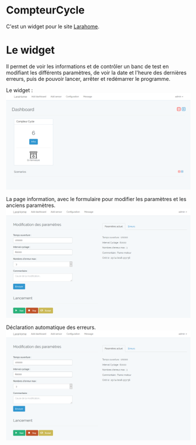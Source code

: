 # CompteurCycle
C'est un widget pour le site [Larahome](https://github.com/tchoblond59/LaraHome).


# Le widget 
Il permet de voir les informations et de contrôler un banc de test en modifiant les différents paramètres, de voir la date et l'heure des dernières erreurs, puis de pouvoir lancer, arrêter et redémarrer le programme.

Le widget :
![widget](https://github.com/ugowarembourg/CompteurCycle/blob/master/screenshots/widget.png)

La page information, avec le formulaire pour modifier les paramètres et les anciens paramètres.
![widget](https://github.com/ugowarembourg/CompteurCycle/blob/master/screenshots/info.png)

Déclaration automatique des erreurs.
![widget](https://github.com/ugowarembourg/CompteurCycle/blob/master/screenshots/info.png)
